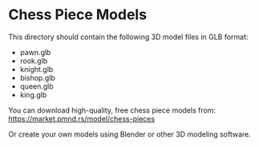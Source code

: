 # Chess Piece Models

This directory should contain the following 3D model files in GLB format:
- pawn.glb
- rook.glb
- knight.glb
- bishop.glb
- queen.glb
- king.glb

You can download high-quality, free chess piece models from:
https://market.pmnd.rs/model/chess-pieces

Or create your own models using Blender or other 3D modeling software.